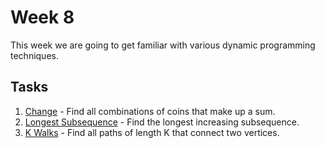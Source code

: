 # Week 8

This week we are going to get familiar with various dynamic programming
techniques.

## Tasks

1. [Change](1-Change/README.md) - Find all combinations of coins that
make up a sum.
1. [Longest Subsequence](2-Longest-Subsequence/README.md) - Find the longest
increasing subsequence.
1. [K Walks](3-K-Walks/README.md) - Find all paths of length K that
connect two vertices.
